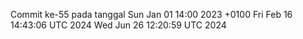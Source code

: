 Commit ke-55 pada tanggal Sun Jan 01 14:00 2023 +0100
Fri Feb 16 14:43:06 UTC 2024
Wed Jun 26 12:20:59 UTC 2024
